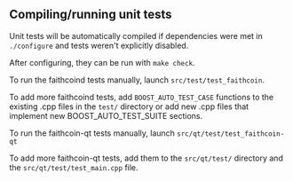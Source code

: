 Compiling/running unit tests
------------------------------------

Unit tests will be automatically compiled if dependencies were met in `./configure`
and tests weren't explicitly disabled.

After configuring, they can be run with `make check`.

To run the faithcoind tests manually, launch `src/test/test_faithcoin`.

To add more faithcoind tests, add `BOOST_AUTO_TEST_CASE` functions to the existing
.cpp files in the `test/` directory or add new .cpp files that
implement new BOOST_AUTO_TEST_SUITE sections.

To run the faithcoin-qt tests manually, launch `src/qt/test/test_faithcoin-qt`

To add more faithcoin-qt tests, add them to the `src/qt/test/` directory and
the `src/qt/test/test_main.cpp` file.
